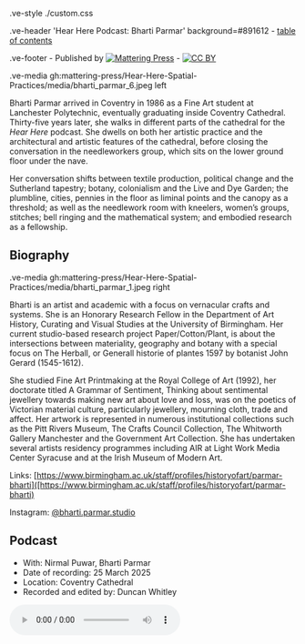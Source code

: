 .ve-style ./custom.css

.ve-header 'Hear Here Podcast: Bharti Parmar' background=#891612
    - [table of contents](/)

.ve-footer
    - Published by [![Mattering Press](https://www.matteringpress.org/wp-content/themes/matteringpress/img/mattering-press.png)](https://www.matteringpress.org/)
    - [![CC BY](https://licensebuttons.net/l/by/4.0/88x31.png)](https://creativecommons.org/licenses/by/4.0/)

.ve-media gh:mattering-press/Hear-Here-Spatial-Practices/media/bharti_parmar_6.jpeg left

Bharti Parmar arrived in Coventry in 1986 as a Fine Art student at Lanchester Polytechnic, eventually graduating inside Coventry Cathedral. Thirty-five years later, she walks in different parts of the cathedral for the *Hear Here* podcast. She dwells on both her artistic practice and the architectural and artistic features of the cathedral, before closing the conversation in the needleworkers group, which sits on the lower ground floor under the nave.

Her conversation shifts between textile production, political change and the Sutherland tapestry; botany, colonialism and the Live and Dye Garden; the plumbline, cities, pennies in the floor as liminal points and the canopy as a threshold; as well as the needlework room with kneelers, women’s groups, stitches; bell ringing and the mathematical system; and embodied research as a fellowship. 

## Biography

.ve-media gh:mattering-press/Hear-Here-Spatial-Practices/media/bharti_parmar_1.jpeg right

Bharti is an artist and academic with a focus on vernacular crafts and systems. She is an Honorary Research Fellow in the Department of Art History, Curating and Visual Studies at the University of Birmingham.  Her current studio-based research project Paper/Cotton/Plant, is about the intersections between materiality, geography and botany with a special focus on The Herball, or Generall historie of plantes 1597 by botanist John Gerard (1545-1612).

She studied Fine Art Printmaking at the Royal College of Art (1992), her doctorate titled A Grammar of Sentiment, Thinking about sentimental jewellery towards making new art about love and loss, was on the poetics of Victorian material culture, particularly jewellery, mourning cloth, trade and affect. Her artwork is represented in numerous institutional collections such as the Pitt Rivers Museum, The Crafts Council Collection, The Whitworth Gallery Manchester and the Government Art Collection. She has undertaken several artists residency programmes including AIR at Light Work Media Center Syracuse and at the Irish Museum of Modern Art. 

Links: [https://www.birmingham.ac.uk/staff/profiles/historyofart/parmar-bharti]([https://www.birmingham.ac.uk/staff/profiles/historyofart/parmar-bharti)

Instagram: [@bharti.parmar.studio](https://www.instagram.com/bharti.parmar.studio/?hl=en)

## Podcast

- With: Nirmal Puwar, Bharti Parmar
- Date of recording: 25 March 2025
- Location: Coventry Cathedral
- Recorded and edited by: Duncan Whitley

<audio controls>
  <source src="https://github.com/mattering-press/Hear-Here-Spatial-Practices/raw/refs/heads/main/media/POD%2302_Bharti%20Parmar_-16LUFs_FINALCUT.mp3" type="audio/mpeg">
    <!-- fallback -->
    Your browser doesn't support HTML5 audio. Here is a <a href="https://github.com/mattering-press/Hear-Here-Spatial-Practices/raw/refs/heads/main/media/POD%2302_Bharti%20Parmar_-16LUFs_FINALCUT.mp3">link to download the audio</a> instead.
</audio>